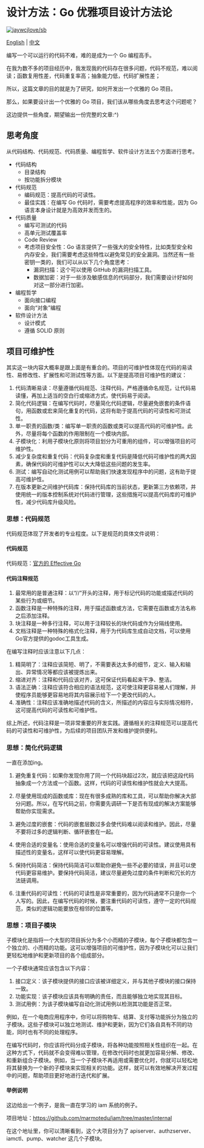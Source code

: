 # 设计方法：Go 优雅项目设计方法论

[![jaywcjlove/sb](https://jaywcjlove.github.io/sb/lang/chinese.svg)](project_design_methodology.md)

[English](../../en-US/thinkings/project_design_methodology.md) | [中文](project_design_methodology.md)

编写一个可以运行的代码不难，难的是成为一个 Go 编程高手。

在我为数不多的项目经历中，我发现我的代码存在很多问题，代码不规范，难以阅读；函数复用性差，代码重复率高；抽象能力低，代码扩展性差；

所以，这篇文章的目的就是为了研究，如何开发出一个优雅的 Go 项目。

那么，如果要设计出一个优雅的 Go 项目，我们该从哪些角度去思考这个问题呢？

这边提供一些角度，期望输出一份完整的文章:^)

## 思考角度

从代码结构、代码规范、代码质量、编程哲学、软件设计方法五个方面进行思考。

- 代码结构
  - 目录结构
  - 按功能拆分模块
- 代码规范
  - 编码规范：提高代码的可读性。
  - 最佳实践：在编写 Go 代码时，需要考虑提高程序的效率和性能，因为 Go 语言本身设计就是为高效并发而生的。
- 代码质量
  - 编写可测试的代码
  - 高单元测试覆盖率
  - Code Review
  - 考虑项目安全性：Go 语言提供了一些强大的安全特性，比如类型安全和内存安全，我们需要考虑这些特性以避免常见的安全漏洞。当然还有一些密钥一类的，我们可以从以下几个角度思考：
    - 漏洞扫描：这个可以使用 GitHub 的漏洞扫描工具。
    - 数据加密：对于一些涉及敏感信息的代码部分，我们需要设计好如何对这一部分进行加密。
- 编程哲学
  - 面向接口编程
  - 面向“对象”编程
- 软件设计方法
  - 设计模式
  - 遵循 SOLID 原则

## 项目可维护性

其实这一块内容大概率是跟上面是有重合的。项目的可维护性体现在代码的易读性、易修改性、扩展性和可测试性等方面。以下是提高项目可维护性的建议：

1. 代码清晰易读：尽量遵循代码规范、注释代码，严格遵循命名规范，让代码易读懂，再加上适当的空白行或缩进方式，使代码易于阅读。
2. 简化代码逻辑：在编写代码时，尽量简化代码逻辑，尽量避免嵌套的条件语句，用函数或宏来简化重复的代码，这将有助于提高代码的可读性和可测试性。
3. 单一职责的函数/类：编写单一职责的函数或类可以提高代码的可维护性。此外，尽量将每个函数的作用限制在一个模块内部。
4. 子模块化：利用子模块化原则将项目划分为可重用的组件，可以增强项目的可维护性。
5. 减少复杂度和重复代码：代码复杂度和重复代码是降低代码可维护性的两大因素，确保代码的可维护性可以大大降低这些问题的发生率。
6. 测试：编写自动化测试用例可以帮助我们快速发现程序中的问题，这有助于提高可维护性。
7. 在版本更新之间维护代码库：保持代码库的当前状态，更新第三方依赖项，并使用统一的版本控制系统对代码进行管理，这些措施可以提高代码库的可维护性，减少代码库升级风险。

### 思想：代码规范

代码规范体现了开发者的专业程度。以下是规范的具体文件说明：

#### 代码规范

代码规范：[官方的 Effective Go](https://go.dev/doc/effective_go)

#### 代码注释规范

1. 最常用的是普通注释：以“//”开头的注释，用于标记代码的功能或描述代码的某些行为或细节。
2. 函数注释是一种特殊的注释，用于描述函数或方法，它需要在函数或方法名称之后添加注释。
3. 块注释是一种多行注释，可以用于注释较长的块代码或作为分隔线使用。
4. 文档注释是一种特殊的格式化注释，用于为代码库生成自动文档，可以使用Go官方提供的godoc工具生成。

在编写注释时应该注意以下几点：

1. 精简明了：注释应该简短、明了，不需要表达太多的细节，定义、输入和输出、异常情况等都应该被提炼出来。
2. 缩进对齐：注释和代码应该对齐，这可保证代码看起来干净、整洁。
3. 语法正确：注释应该符合相应的语法规范，这可使注释更容易被人们理解，并使程序员能够更容易地将其内容展示给下一个更改代码的人。
4. 准确性：注释应该准确地描述代码的含义，所描述的内容应与实际情况相符，这可提高代码的可读性和可维护性。

综上所述，代码注释是一项非常重要的开发实践。遵循相关的注释规范可以提高代码的可读性和可维护性，为后续的项目团队开发和维护提供便利。

### 思想：简化代码逻辑

一直在添加ing。

1. 避免重复代码：如果你发现你用了同一个代码块超过2次，就应该把这段代码抽象成一个方法或一个函数。这样，代码的可读性和维护性就会大大提高。

2. 尽量使用现成的函数或库：现在有很多成熟的库和工具，可以帮助你解决大部分问题。所以，在写代码之前，你需要先调研一下是否有现成的解决方案能够帮助你实现需求。
3. 避免过度的嵌套：代码的嵌套层数过多会使代码难以阅读和维护。因此，尽量不要将过多的逻辑判断、循环嵌套在一起。
4. 使用合适的变量名：使用合适的变量名可以增强代码的可读性。建议使用具有描述性的变量名，这样可以使代码更容易理解。
5. 保持代码简洁：保持代码简洁可以帮助你避免一些不必要的错误，并且可以使代码更容易维护。要保持代码简洁，建议尽量避免过度的条件判断和冗长的方法链调用。
6. 注重代码的可读性：代码的可读性是非常重要的，因为代码通常不只是你一个人写的。因此，在编写代码的时候，要注重代码的可读性，遵守一定的代码规范，类似的逻辑功能要放在相邻的位置等。

### 思想：项目子模块

子模块化是指将一个大型的项目拆分为多个小而精的子模块，每个子模块都包含一个独立的、小而精的功能。这可以增强项目的可维护性，因为子模块化可以让我们更轻松地维护和更新项目的各个组成部分。

一个子模块通常应该包含以下内容：

1. 接口定义：该子模块提供的接口应该被详细定义，并与其他子模块的接口保持一致。
2. 功能实现：该子模块应该具有明确的责任，而且能够独立地实现其目标。
3. 测试用例：为该子模块编写自动化测试用例以检测其功能是否正常。

例如，在一个电商应用程序中，你可以将购物车、结算、支付等功能拆分为独立的子模块。这些子模块可以独立地测试、维护和更新，因为它们各自具有不同的功能，同时也有不同的处理程序。

在编写代码时，你应该将代码分成子模块，将各种功能按照相关性组织在一起。在这种方式下，代码就不会变得难以管理，在修改代码时也就更加容易分解、修改、和重新组合子模块。例如，当一个子模块不再适用或需要优化时，你就可以轻松地将其替换为一个新的子模块来实现相关的功能。这样，就可以有效地解决开发过程中的问题，帮助项目更好地进行迭代和扩展。

#### 举例说明

这边给出一个例子，是我一直在学习的 iam 系统的例子。

项目地址：https://github.com/marmotedu/iam/tree/master/internal

在这个地址里，你可以清晰看到，这个大项目分为了 apiserver、authzserver、iamctl、pump、watcher 这几个子模块。
